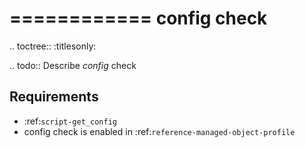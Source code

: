 

============
config check
============

.. toctree::
    :titlesonly:

.. todo::
    Describe *config* check

Requirements
------------
* :ref:`script-get_config`
* config check is enabled in :ref:`reference-managed-object-profile`
